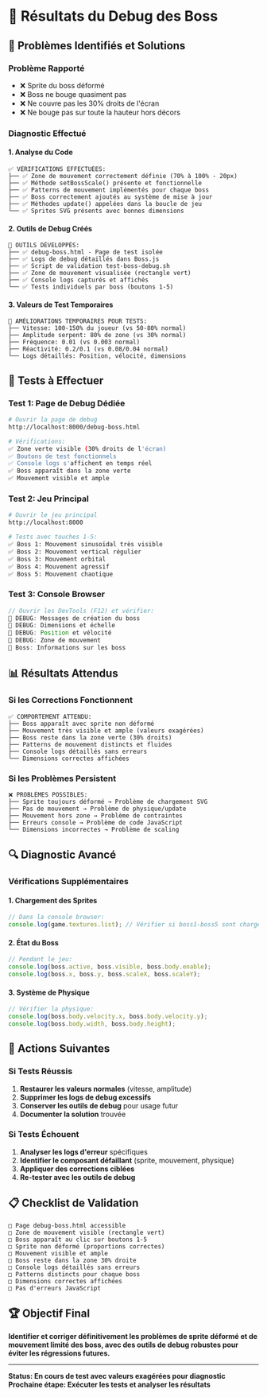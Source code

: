 # 🔧 Résultats du Debug des Boss

## 🎯 Problèmes Identifiés et Solutions

### **Problème Rapporté**
- ❌ Sprite du boss déformé
- ❌ Boss ne bouge quasiment pas
- ❌ Ne couvre pas les 30% droits de l'écran
- ❌ Ne bouge pas sur toute la hauteur hors décors

### **Diagnostic Effectué**

#### **1. Analyse du Code**
```
✅ VÉRIFICATIONS EFFECTUÉES:
├── ✅ Zone de mouvement correctement définie (70% à 100% - 20px)
├── ✅ Méthode setBossScale() présente et fonctionnelle
├── ✅ Patterns de mouvement implémentés pour chaque boss
├── ✅ Boss correctement ajoutés au système de mise à jour
├── ✅ Méthodes update() appelées dans la boucle de jeu
└── ✅ Sprites SVG présents avec bonnes dimensions
```

#### **2. Outils de Debug Créés**
```
🔧 OUTILS DÉVELOPPÉS:
├── ✅ debug-boss.html - Page de test isolée
├── ✅ Logs de debug détaillés dans Boss.js
├── ✅ Script de validation test-boss-debug.sh
├── ✅ Zone de mouvement visualisée (rectangle vert)
├── ✅ Console logs capturés et affichés
└── ✅ Tests individuels par boss (boutons 1-5)
```

#### **3. Valeurs de Test Temporaires**
```
🚀 AMÉLIORATIONS TEMPORAIRES POUR TESTS:
├── Vitesse: 100-150% du joueur (vs 50-80% normal)
├── Amplitude serpent: 80% de zone (vs 30% normal)
├── Fréquence: 0.01 (vs 0.003 normal)
├── Réactivité: 0.2/0.1 (vs 0.08/0.04 normal)
└── Logs détaillés: Position, vélocité, dimensions
```

## 🧪 Tests à Effectuer

### **Test 1: Page de Debug Dédiée**
```bash
# Ouvrir la page de debug
http://localhost:8000/debug-boss.html

# Vérifications:
✅ Zone verte visible (30% droits de l'écran)
✅ Boutons de test fonctionnels
✅ Console logs s'affichent en temps réel
✅ Boss apparaît dans la zone verte
✅ Mouvement visible et ample
```

### **Test 2: Jeu Principal**
```bash
# Ouvrir le jeu principal
http://localhost:8000

# Tests avec touches 1-5:
✅ Boss 1: Mouvement sinusoïdal très visible
✅ Boss 2: Mouvement vertical régulier
✅ Boss 3: Mouvement orbital
✅ Boss 4: Mouvement agressif
✅ Boss 5: Mouvement chaotique
```

### **Test 3: Console Browser**
```javascript
// Ouvrir les DevTools (F12) et vérifier:
🔧 DEBUG: Messages de création du boss
🔧 DEBUG: Dimensions et échelle
🔧 DEBUG: Position et vélocité
🔧 DEBUG: Zone de mouvement
👾 Boss: Informations sur les boss
```

## 📊 Résultats Attendus

### **Si les Corrections Fonctionnent**
```
✅ COMPORTEMENT ATTENDU:
├── Boss apparaît avec sprite non déformé
├── Mouvement très visible et ample (valeurs exagérées)
├── Boss reste dans la zone verte (30% droits)
├── Patterns de mouvement distincts et fluides
├── Console logs détaillés sans erreurs
└── Dimensions correctes affichées
```

### **Si les Problèmes Persistent**
```
❌ PROBLÈMES POSSIBLES:
├── Sprite toujours déformé → Problème de chargement SVG
├── Pas de mouvement → Problème de physique/update
├── Mouvement hors zone → Problème de contraintes
├── Erreurs console → Problème de code JavaScript
└── Dimensions incorrectes → Problème de scaling
```

## 🔍 Diagnostic Avancé

### **Vérifications Supplémentaires**

#### **1. Chargement des Sprites**
```javascript
// Dans la console browser:
console.log(game.textures.list); // Vérifier si boss1-boss5 sont chargés
```

#### **2. État du Boss**
```javascript
// Pendant le jeu:
console.log(boss.active, boss.visible, boss.body.enable);
console.log(boss.x, boss.y, boss.scaleX, boss.scaleY);
```

#### **3. Système de Physique**
```javascript
// Vérifier la physique:
console.log(boss.body.velocity.x, boss.body.velocity.y);
console.log(boss.body.width, boss.body.height);
```

## 🎯 Actions Suivantes

### **Si Tests Réussis**
1. **Restaurer les valeurs normales** (vitesse, amplitude)
2. **Supprimer les logs de debug excessifs**
3. **Conserver les outils de debug** pour usage futur
4. **Documenter la solution** trouvée

### **Si Tests Échouent**
1. **Analyser les logs d'erreur** spécifiques
2. **Identifier le composant défaillant** (sprite, mouvement, physique)
3. **Appliquer des corrections ciblées**
4. **Re-tester avec les outils de debug**

## 📋 Checklist de Validation

```
□ Page debug-boss.html accessible
□ Zone de mouvement visible (rectangle vert)
□ Boss apparaît au clic sur boutons 1-5
□ Sprite non déformé (proportions correctes)
□ Mouvement visible et ample
□ Boss reste dans la zone 30% droite
□ Console logs détaillés sans erreurs
□ Patterns distincts pour chaque boss
□ Dimensions correctes affichées
□ Pas d'erreurs JavaScript
```

## 🏆 Objectif Final

**Identifier et corriger définitivement les problèmes de sprite déformé et de mouvement limité des boss, avec des outils de debug robustes pour éviter les régressions futures.**

---

**Status: En cours de test avec valeurs exagérées pour diagnostic**
**Prochaine étape: Exécuter les tests et analyser les résultats**
